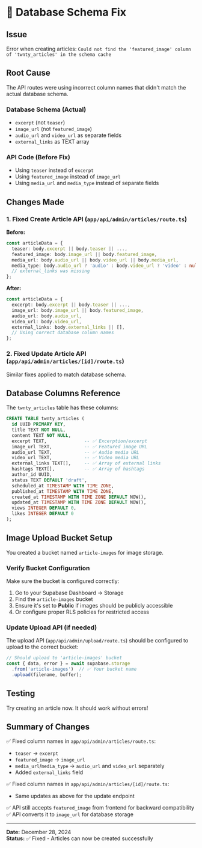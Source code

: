 # 🔧 Database Schema Fix

## Issue
Error when creating articles: `Could not find the 'featured_image' column of 'twnty_articles' in the schema cache`

## Root Cause
The API routes were using incorrect column names that didn't match the actual database schema.

### Database Schema (Actual)
- `excerpt` (not `teaser`)
- `image_url` (not `featured_image`)
- `audio_url` and `video_url` as separate fields
- `external_links` as TEXT array

### API Code (Before Fix)
- Using `teaser` instead of `excerpt`
- Using `featured_image` instead of `image_url`
- Using `media_url` and `media_type` instead of separate fields

## Changes Made

### 1. Fixed Create Article API (`app/api/admin/articles/route.ts`)

**Before:**
```typescript
const articleData = {
  teaser: body.excerpt || body.teaser || ...,
  featured_image: body.image_url || body.featured_image,
  media_url: body.audio_url || body.video_url || body.media_url,
  media_type: body.audio_url ? 'audio' : body.video_url ? 'video' : null,
  // external_links was missing
};
```

**After:**
```typescript
const articleData = {
  excerpt: body.excerpt || body.teaser || ...,
  image_url: body.image_url || body.featured_image,
  audio_url: body.audio_url,
  video_url: body.video_url,
  external_links: body.external_links || [],
  // Using correct database column names
};
```

### 2. Fixed Update Article API (`app/api/admin/articles/[id]/route.ts`)

Similar fixes applied to match database schema.

## Database Columns Reference

The `twnty_articles` table has these columns:

```sql
CREATE TABLE twnty_articles (
  id UUID PRIMARY KEY,
  title TEXT NOT NULL,
  content TEXT NOT NULL,
  excerpt TEXT,              -- ✅ Excerption/excerpt
  image_url TEXT,            -- ✅ Featured image URL
  audio_url TEXT,            -- ✅ Audio media URL
  video_url TEXT,            -- ✅ Video media URL
  external_links TEXT[],     -- ✅ Array of external links
  hashtags TEXT[],           -- ✅ Array of hashtags
  author_id UUID,
  status TEXT DEFAULT 'draft',
  scheduled_at TIMESTAMP WITH TIME ZONE,
  published_at TIMESTAMP WITH TIME ZONE,
  created_at TIMESTAMP WITH TIME ZONE DEFAULT NOW(),
  updated_at TIMESTAMP WITH TIME ZONE DEFAULT NOW(),
  views INTEGER DEFAULT 0,
  likes INTEGER DEFAULT 0
);
```

## Image Upload Bucket Setup

You created a bucket named `article-images` for image storage.

### Verify Bucket Configuration

Make sure the bucket is configured correctly:

1. Go to your Supabase Dashboard → Storage
2. Find the `article-images` bucket
3. Ensure it's set to **Public** if images should be publicly accessible
4. Or configure proper RLS policies for restricted access

### Update Upload API (if needed)

The upload API (`app/api/admin/upload/route.ts`) should be configured to upload to the correct bucket:

```typescript
// Should upload to 'article-images' bucket
const { data, error } = await supabase.storage
  .from('article-images')  // ✅ Your bucket name
  .upload(filename, buffer);
```

## Testing

Try creating an article now. It should work without errors!

## Summary of Changes

✅ Fixed column names in `app/api/admin/articles/route.ts`:
- `teaser` → `excerpt`
- `featured_image` → `image_url`
- `media_url`/`media_type` → `audio_url` and `video_url` separately
- Added `external_links` field

✅ Fixed column names in `app/api/admin/articles/[id]/route.ts`:
- Same updates as above for the update endpoint

✅ API still accepts `featured_image` from frontend for backward compatibility
✅ API converts it to `image_url` for database storage

---

**Date:** December 28, 2024  
**Status:** ✅ Fixed - Articles can now be created successfully

